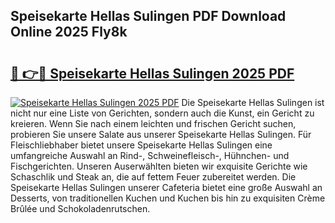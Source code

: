 ## Speisekarte Hellas Sulingen PDF Download Online 2025 Fly8k

# <h2><a href="http://gcebih.nevu.top/?p=Speisekarte+Hellas+Sulingen">🔗 👉🔴 Speisekarte Hellas Sulingen 2025 PDF</a></h2>

[![Speisekarte Hellas Sulingen 2025 PDF](https://i.imgur.com/dBaPXMq.png)](http://gcebih.nevu.top/?p=Speisekarte+Hellas+Sulingen)
Die Speisekarte Hellas Sulingen ist nicht nur eine Liste von Gerichten, sondern auch die Kunst, ein Gericht zu kreieren. Wenn Sie nach einem leichten und frischen Gericht suchen, probieren Sie unsere Salate aus unserer Speisekarte Hellas Sulingen. Für Fleischliebhaber bietet unsere Speisekarte Hellas Sulingen eine umfangreiche Auswahl an Rind-, Schweinefleisch-, Hühnchen- und Fischgerichten. Unseren Auserwählten bieten wir exquisite Gerichte wie Schaschlik und Steak an, die auf fettem Feuer zubereitet werden. Die Speisekarte Hellas Sulingen unserer Cafeteria bietet eine große Auswahl an Desserts, von traditionellen Kuchen und Kuchen bis hin zu exquisiten Crème Brûlée und Schokoladenrutschen.
